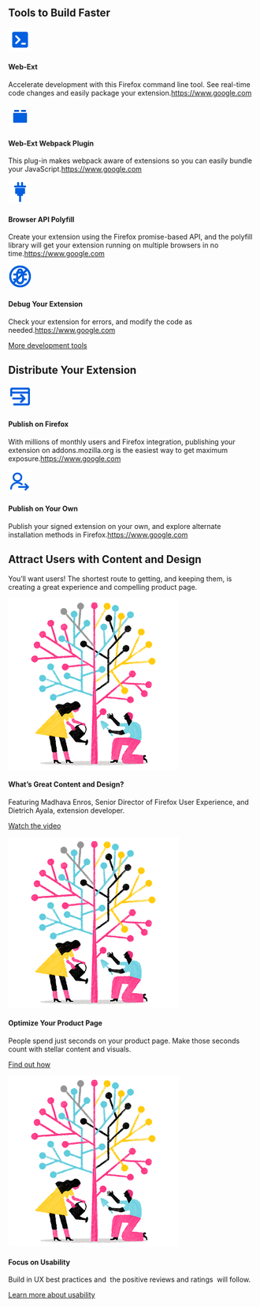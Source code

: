 <!-- Section Intro -->
<div class="panel section-intro bg-dark bg-alt2">
<div class="grid-container grid-x grid-padding-x align-center tiles-outside">
<div class="cell small-12 medium-8 large-6 text-center" markdown="1">

## Tools to Build Faster

</div>
</div>
<div class="grid-container grid-x grid-padding-x tiles-container">

<!-- Tile 1 -->
<div class="cell small-12 medium-6 tile-compact tile-block-link">
<div class="block-link" markdown="1">

![Web-Ext](assets/img/icons/web-ext.svg "Web-Ext")

#### Web-Ext

Accelerate development with this Firefox command line tool. See real-time code changes and easily package your extension.<https://www.google.com>

</div>
</div>
<!-- END: Tile 1 -->

<!-- Tile 2 -->
<div class="cell small-12 medium-6 tile-compact tile-block-link">
<div class="block-link" markdown="1">

![Web-Ext Webpack Plugin](assets/img/icons/plugin.svg "Web-Ext Webpack Plugin")

#### Web-Ext Webpack Plugin

This plug-in makes webpack aware of extensions so you can easily bundle your JavaScript.<https://www.google.com>

</div>
</div>
<!-- END: Tile 2 -->

<!-- Tile 3 -->
<div class="cell small-12 medium-6 tile-compact tile-block-link">
<div class="block-link" markdown="1">

![Browser API Polyfill](assets/img/icons/browser-api.svg "Browser API Polyfill")

#### Browser API Polyfill

Create your extension using the Firefox promise-based API, and the polyfill library will get your extension running on multiple browsers in no time.<https://www.google.com>

</div>
</div>
<!-- END: Tile 3 -->

<!-- Tile 4 -->
<div class="cell small-12 medium-6 tile-compact tile-block-link">
<div class="block-link" markdown="1">

![Debug Your Extension](assets/img/icons/debug.svg "Debug Your Extension")

#### Debug Your Extension

Check your extension for errors, and modify the code as needed.<https://www.google.com>

</div>
</div>
<!-- END: Tile 4 -->

</div>
<div class="grid-container grid-x grid-padding-x align-center tiles-outside">
<div class="cell small-12 medium-8 large-6 text-center" markdown="1">

[More development tools](https://www.google.com)

</div>
</div>
</div>
<!-- END: Section Intro -->


<!-- Section Tiles -->
<div class="section-tiles bg-grey">
<div class="tiles-outside">
<div class="grid-container grid-x grid-padding-x align-center">
<div class="cell small-12 medium-8 large-6 text-center" markdown="1">

## Distribute Your Extension

</div>
</div>
</div>
<div class="tiles-container">
<div class="grid-container grid-x grid-padding-x align-center">

<!-- Tile 1 -->
<div class="cell small-12 medium-6 tile-compact tile-block-link">
<div class="block-link" markdown="1">

![Publish on Firefox](assets/img/icons/publish-on-firefox.svg "Publish on Firefox")

#### Publish on Firefox

With millions of monthly users and Firefox integration, publishing your extension on addons.mozilla.org is the easiest way to get maximum exposure.<https://www.google.com>

</div>
</div>
<!-- END: Tile 1 -->

<!-- Tile 2 -->
<div class="cell small-12 medium-6 tile-compact tile-block-link">
<div class="block-link" markdown="1">

![Publish on Your Own](assets/img/icons/publish-on-own.svg "Publish on Your Own")

#### Publish on Your Own

Publish your signed extension on your own, and explore alternate installation methods in Firefox.<https://www.google.com>

</div>
</div>
<!-- END: Tile 2 -->

</div>
</div>
</div>
<!-- END: Section Tiles -->


<!-- Section More -->
<div class="section-more panel bg-grey">
<div class="grid-container grid-x grid-padding-x align-center more-intro">
<div class="cell small-12 medium-10 large-8 text-center" markdown="1">

## Attract Users with Content and Design

You’ll want users! The shortest route to getting, and keeping them, is creating a great experience and compelling product page.

</div>
</div>

<div class="grid-container grid-x grid-padding-x align-center tiles-container">

<!-- Tile 1 -->
<div class="cell small-12 medium-4 tile-borderless" markdown="1">

![What’s Great Content and Design?](assets/img/billboard-more-power.f83d248d8724.png "What’s Great Content and Design?")

#### What’s Great Content and Design?

Featuring Madhava Enros, Senior Director of Firefox User Experience, and Dietrich Ayala, extension developer.

[Watch the video](https://www.google.com)

</div>
<!-- END: Tile 1 -->

<!-- Tile 2 -->
<div class="cell small-12 medium-4 tile-borderless" markdown="1">

![Optimize Your Product Page](assets/img/billboard-more-power.f83d248d8724.png "Optimize Your Product Page")

#### Optimize Your Product Page

People spend just seconds on your product page. Make those seconds count with stellar content and visuals.

[Find out how](https://www.google.com)

</div>
<!-- END: Tile 2 -->

<!-- Tile 3 -->
<div class="cell small-12 medium-4 tile-borderless" markdown="1">

![Focus on Usability](assets/img/billboard-more-power.f83d248d8724.png "Focus on Usability")

#### Focus on Usability

Build in UX best practices and  the positive reviews and ratings  will follow.

[Learn more about usability](https://www.google.com)

</div>
<!-- END: Tile 3 -->

</div>
</div>
<!-- END: Section More -->